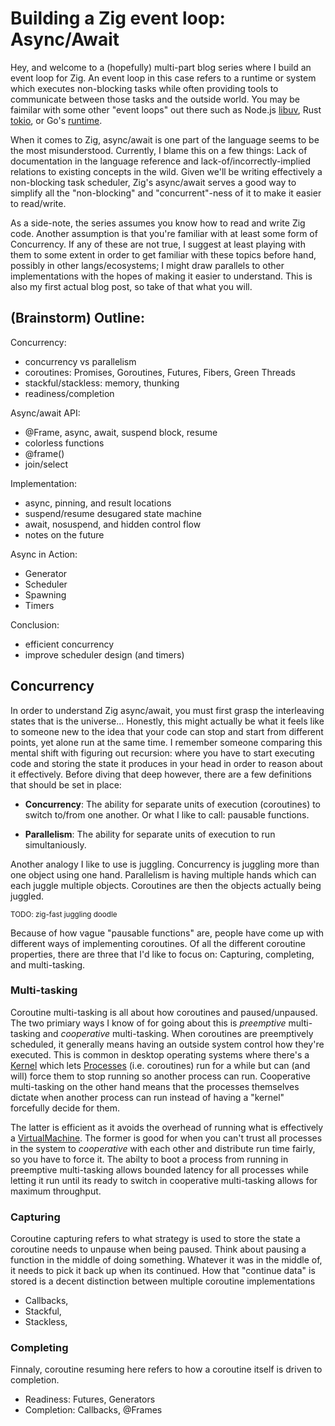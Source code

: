 # Building a Zig event loop: Async/Await
Hey, and welcome to a (hopefully) multi-part blog series where I build an event loop for Zig. An event loop in this case refers to a runtime or system which executes non-blocking tasks while often providing tools to communicate between those tasks and the outside world. You may be faimilar with some other "event loops" out there such as Node.js [libuv], Rust [tokio], or Go's [runtime](https://golang.org/doc/faq#runtime).

[libuv]: https://github.com/libuv/libuv
[tokio]: https://github.com/tokio-rs/tokio

When it comes to Zig, async/await is one part of the language seems to be the most misunderstood. Currently, I blame this on a few things: Lack of documentation in the language reference and lack-of/incorrectly-implied relations to existing concepts in the wild. Given we'll be writing effectively a non-blocking task scheduler, Zig's async/await serves a good way to simplify all the "non-blocking" and "concurrent"-ness of it to make it easier to read/write.

As a side-note, the series assumes you know how to read and write Zig code. Another assumption is that you're familiar with at least some form of Concurrency. If any of these are not true, I suggest at least playing with them to some extent in order to get familiar with these topics before hand, possibly in other langs/ecosystems; I might draw parallels to other implementations with the hopes of making it easier to understand. This is also my first actual blog post, so take of that what you will. 

## (Brainstorm) Outline:

Concurrency:
- concurrency vs parallelism
- coroutines: Promises, Goroutines, Futures, Fibers, Green Threads
- stackful/stackless: memory, thunking
- readiness/completion

Async/await API:
- @Frame, async, await, suspend block, resume
- colorless functions
- @frame()
- join/select

Implementation:
- async, pinning, and result locations
- suspend/resume desugared state machine
- await, nosuspend, and hidden control flow
- notes on the future

Async in Action:
- Generator
- Scheduler
- Spawning
- Timers

Conclusion:
- efficient concurrency
- improve scheduler design (and timers)

## Concurrency

In order to understand Zig async/await, you must first grasp the interleaving states that is the universe... Honestly, this might actually be what it feels like to someone new to the idea that your code can stop and start from different points, yet alone run at the same time. I remember someone comparing this mental shift with figuring out recursion: where you have to start executing code and storing the state it produces in your head in order to reason about it effectively. Before diving that deep however, there are a few definitions that should be set in place:

* **Concurrency**: The ability for separate units of execution (coroutines) to switch to/from one another. Or what I like to call: pausable functions.

* **Parallelism**: The ability for separate units of execution to run simultaniously. 

Another analogy I like to use is juggling. Concurrency is juggling more than one object using one hand. Parallelism is having multiple hands which can each juggle multiple objects. Coroutines are then the objects actually being juggled.

<sub>TODO: zig-fast juggling doodle</sub>

Because of how vague "pausable functions" are, people have come up with different ways of implementing coroutines. Of all the different coroutine properties, there are three that I'd like to focus on: Capturing, completing, and multi-tasking.

### Multi-tasking

Coroutine multi-tasking is all about how coroutines and paused/unpaused. The two primiary ways I know of for going about this is *preemptive* multi-tasking and *cooperative* multi-tasking. When coroutines are preemptively scheduled, it generally means having an outside system control how they're executed. This is common in desktop operating systems where there's a [Kernel] which lets [Processes] (i.e. coroutines) run for a while but can (and will) force them to stop running so another process can run. Cooperative multi-tasking on the other hand means that the processes themselves dictate when another process can run instead of having a "kernel" forcefully decide for them. 

The latter is efficient as it avoids the overhead of running what is effectively a [VirtualMachine]. The former is good for when you can't trust all processes in the system to *cooperative* with each other and distribute run time fairly, so you have to force it. The abilty to boot a process from running in preemptive multi-tasking allows bounded latency for all processes while letting it run until its ready to switch in cooperative multi-tasking allows for maximum throughput.

[Kernel]: https://www.geeksforgeeks.org/kernel-in-operating-system/
[Processes]: https://www.tutorialspoint.com/operating_system/os_processes.htm
[VirtualMachine]: https://en.wikipedia.org/wiki/Virtual_machine

### Capturing

Coroutine capturing refers to what strategy is used to store the state a coroutine needs to unpause when being paused. Think about pausing a function in the middle of doing something. Whatever it was in the middle of, it needs to pick it back up when its continued. How that "continue data" is stored is a decent distinction between multiple coroutine implementations

- Callbacks,
- Stackful,
- Stackless,

### Completing

Finnaly, coroutine resuming here refers to how a coroutine itself is driven to completion.

- Readiness: Futures, Generators
- Completion: Callbacks, @Frames